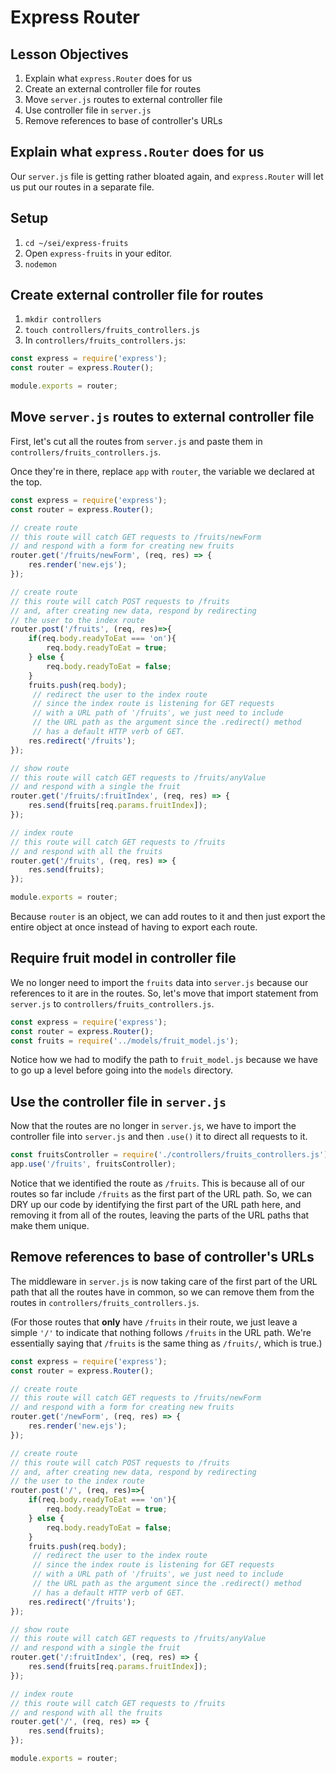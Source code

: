 # Express Router

## Lesson Objectives

1. Explain what `express.Router` does for us
1. Create an external controller file for routes
1. Move `server.js` routes to external controller file
1. Use controller file in `server.js`
1. Remove references to base of controller's URLs

## Explain what `express.Router` does for us

Our `server.js` file is getting rather bloated again, and `express.Router` will let us put our routes in a separate file.

## Setup

1. `cd ~/sei/express-fruits`
2. Open `express-fruits` in your editor.
3. `nodemon`

## Create external controller file for routes

1. `mkdir controllers`
2. `touch controllers/fruits_controllers.js`
3. In `controllers/fruits_controllers.js`:

```javascript
const express = require('express');
const router = express.Router();

module.exports = router;
```

## Move `server.js` routes to external controller file

First, let's cut all the routes from `server.js` and paste them in `controllers/fruits_controllers.js`.

Once they're in there, replace `app` with `router`, the variable we declared at the top.

```js
const express = require('express');
const router = express.Router();

// create route
// this route will catch GET requests to /fruits/newForm
// and respond with a form for creating new fruits
router.get('/fruits/newForm', (req, res) => {
    res.render('new.ejs');
});

// create route
// this route will catch POST requests to /fruits
// and, after creating new data, respond by redirecting
// the user to the index route
router.post('/fruits', (req, res)=>{
    if(req.body.readyToEat === 'on'){
        req.body.readyToEat = true;
    } else {
        req.body.readyToEat = false;
    }
    fruits.push(req.body);
     // redirect the user to the index route
     // since the index route is listening for GET requests
     // with a URL path of '/fruits', we just need to include
     // the URL path as the argument since the .redirect() method
     // has a default HTTP verb of GET.
    res.redirect('/fruits');
});

// show route
// this route will catch GET requests to /fruits/anyValue
// and respond with a single the fruit
router.get('/fruits/:fruitIndex', (req, res) => {
    res.send(fruits[req.params.fruitIndex]);
});

// index route
// this route will catch GET requests to /fruits
// and respond with all the fruits
router.get('/fruits', (req, res) => {
    res.send(fruits);
});

module.exports = router;
```

Because `router` is an object, we can add routes to it and then just export the entire object at once instead of having to export each route.


## Require fruit model in controller file

We no longer need to import the `fruits` data into `server.js` because our references to it are in the routes. So, let's move that import statement from `server.js` to `controllers/fruits_controllers.js`.

```js
const express = require('express');
const router = express.Router();
const fruits = require('../models/fruit_model.js');
```

Notice how we had to modify the path to `fruit_model.js` because we have to go up a level before going into the `models` directory.


## Use the controller file in `server.js`

Now that the routes are no longer in `server.js`, we have to import the controller file into `server.js` and then `.use()` it to direct all requests to it.

```js
const fruitsController = require('./controllers/fruits_controllers.js');
app.use('/fruits', fruitsController);
```

Notice that we identified the route as `/fruits`. This is because all of our routes so far include `/fruits` as the first part of the URL path. So, we can DRY up our code by identifying the first part of the URL path here, and removing it from all of the routes, leaving the parts of the URL paths that make them unique.

## Remove references to base of controller's URLs

The middleware in `server.js` is now taking care of the first part of the URL path that all the routes have in common, so we can remove them from the routes in `controllers/fruits_controllers.js`.

(For those routes that **only** have `/fruits` in their route, we just leave a simple `'/'` to indicate that nothing follows `/fruits` in the URL path. We're essentially saying that `/fruits` is the same thing as `/fruits/`, which is true.)

```js
const express = require('express');
const router = express.Router();

// create route
// this route will catch GET requests to /fruits/newForm
// and respond with a form for creating new fruits
router.get('/newForm', (req, res) => {
    res.render('new.ejs');
});

// create route
// this route will catch POST requests to /fruits
// and, after creating new data, respond by redirecting
// the user to the index route
router.post('/', (req, res)=>{
    if(req.body.readyToEat === 'on'){
        req.body.readyToEat = true;
    } else {
        req.body.readyToEat = false;
    }
    fruits.push(req.body);
     // redirect the user to the index route
     // since the index route is listening for GET requests
     // with a URL path of '/fruits', we just need to include
     // the URL path as the argument since the .redirect() method
     // has a default HTTP verb of GET.
    res.redirect('/fruits');
});

// show route
// this route will catch GET requests to /fruits/anyValue
// and respond with a single the fruit
router.get('/:fruitIndex', (req, res) => {
    res.send(fruits[req.params.fruitIndex]);
});

// index route
// this route will catch GET requests to /fruits
// and respond with all the fruits
router.get('/', (req, res) => {
    res.send(fruits);
});

module.exports = router;
```
